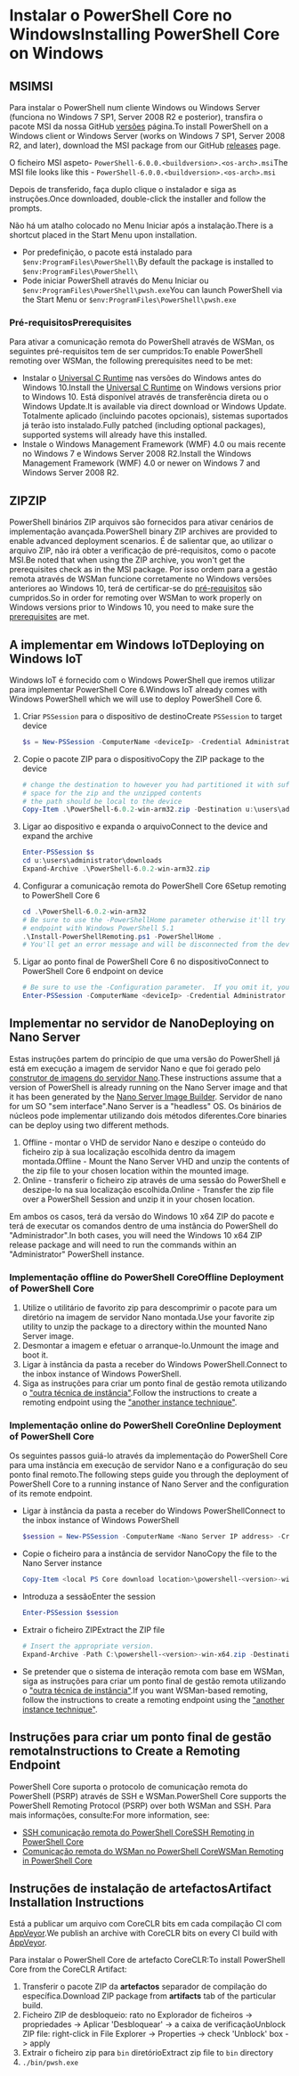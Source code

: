 # <a name="installing-powershell-core-on-windows"></a><span data-ttu-id="d3bc5-101">Instalar o PowerShell Core no Windows</span><span class="sxs-lookup"><span data-stu-id="d3bc5-101">Installing PowerShell Core on Windows</span></span>

## <a name="msi"></a><span data-ttu-id="d3bc5-102">MSI</span><span class="sxs-lookup"><span data-stu-id="d3bc5-102">MSI</span></span>

<span data-ttu-id="d3bc5-103">Para instalar o PowerShell num cliente Windows ou Windows Server (funciona no Windows 7 SP1, Server 2008 R2 e posterior), transfira o pacote MSI da nossa GitHub [versões][] página.</span><span class="sxs-lookup"><span data-stu-id="d3bc5-103">To install PowerShell on a Windows client or Windows Server (works on Windows 7 SP1, Server 2008 R2, and later), download the MSI package from our GitHub [releases][] page.</span></span>

<span data-ttu-id="d3bc5-104">O ficheiro MSI aspeto- `PowerShell-6.0.0.<buildversion>.<os-arch>.msi`</span><span class="sxs-lookup"><span data-stu-id="d3bc5-104">The MSI file looks like this - `PowerShell-6.0.0.<buildversion>.<os-arch>.msi`</span></span>
<!-- TODO: should be updated to point to the Download Center as well -->

<span data-ttu-id="d3bc5-105">Depois de transferido, faça duplo clique o instalador e siga as instruções.</span><span class="sxs-lookup"><span data-stu-id="d3bc5-105">Once downloaded, double-click the installer and follow the prompts.</span></span>

<span data-ttu-id="d3bc5-106">Não há um atalho colocado no Menu Iniciar após a instalação.</span><span class="sxs-lookup"><span data-stu-id="d3bc5-106">There is a shortcut placed in the Start Menu upon installation.</span></span>

- <span data-ttu-id="d3bc5-107">Por predefinição, o pacote está instalado para `$env:ProgramFiles\PowerShell\`</span><span class="sxs-lookup"><span data-stu-id="d3bc5-107">By default the package is installed to `$env:ProgramFiles\PowerShell\`</span></span>
- <span data-ttu-id="d3bc5-108">Pode iniciar PowerShell através do Menu Iniciar ou `$env:ProgramFiles\PowerShell\pwsh.exe`</span><span class="sxs-lookup"><span data-stu-id="d3bc5-108">You can launch PowerShell via the Start Menu or `$env:ProgramFiles\PowerShell\pwsh.exe`</span></span>

### <a name="prerequisites"></a><span data-ttu-id="d3bc5-109">Pré-requisitos</span><span class="sxs-lookup"><span data-stu-id="d3bc5-109">Prerequisites</span></span>

<span data-ttu-id="d3bc5-110">Para ativar a comunicação remota do PowerShell através de WSMan, os seguintes pré-requisitos tem de ser cumpridos:</span><span class="sxs-lookup"><span data-stu-id="d3bc5-110">To enable PowerShell remoting over WSMan, the following prerequisites need to be met:</span></span>

- <span data-ttu-id="d3bc5-111">Instalar o [Universal C Runtime](https://www.microsoft.com/download/details.aspx?id=50410) nas versões do Windows antes do Windows 10.</span><span class="sxs-lookup"><span data-stu-id="d3bc5-111">Install the [Universal C Runtime](https://www.microsoft.com/download/details.aspx?id=50410) on Windows versions prior to Windows 10.</span></span>
  <span data-ttu-id="d3bc5-112">Está disponível através de transferência direta ou o Windows Update.</span><span class="sxs-lookup"><span data-stu-id="d3bc5-112">It is available via direct download or Windows Update.</span></span>
  <span data-ttu-id="d3bc5-113">Totalmente aplicado (incluindo pacotes opcionais), sistemas suportados já terão isto instalado.</span><span class="sxs-lookup"><span data-stu-id="d3bc5-113">Fully patched (including optional packages), supported systems will already have this installed.</span></span>
- <span data-ttu-id="d3bc5-114">Instale o Windows Management Framework (WMF) 4.0 ou mais recente no Windows 7 e Windows Server 2008 R2.</span><span class="sxs-lookup"><span data-stu-id="d3bc5-114">Install the Windows Management Framework (WMF) 4.0 or newer on Windows 7 and Windows Server 2008 R2.</span></span>

## <a name="zip"></a><span data-ttu-id="d3bc5-115">ZIP</span><span class="sxs-lookup"><span data-stu-id="d3bc5-115">ZIP</span></span>

<span data-ttu-id="d3bc5-116">PowerShell binários ZIP arquivos são fornecidos para ativar cenários de implementação avançada.</span><span class="sxs-lookup"><span data-stu-id="d3bc5-116">PowerShell binary ZIP archives are provided to enable advanced deployment scenarios.</span></span>
<span data-ttu-id="d3bc5-117">É de salientar que, ao utilizar o arquivo ZIP, não irá obter a verificação de pré-requisitos, como o pacote MSI.</span><span class="sxs-lookup"><span data-stu-id="d3bc5-117">Be noted that when using the ZIP archive, you won't get the prerequisites check as in the MSI package.</span></span>
<span data-ttu-id="d3bc5-118">Por isso ordem para a gestão remota através de WSMan funcione corretamente no Windows versões anteriores ao Windows 10, terá de certificar-se do [pré-requisitos](#prerequisites) são cumpridos.</span><span class="sxs-lookup"><span data-stu-id="d3bc5-118">So in order for remoting over WSMan to work properly on Windows versions prior to Windows 10, you need to make sure the [prerequisites](#prerequisites) are met.</span></span>

## <a name="deploying-on-windows-iot"></a><span data-ttu-id="d3bc5-119">A implementar em Windows IoT</span><span class="sxs-lookup"><span data-stu-id="d3bc5-119">Deploying on Windows IoT</span></span>

<span data-ttu-id="d3bc5-120">Windows IoT é fornecido com o Windows PowerShell que iremos utilizar para implementar PowerShell Core 6.</span><span class="sxs-lookup"><span data-stu-id="d3bc5-120">Windows IoT already comes with Windows PowerShell which we will use to deploy PowerShell Core 6.</span></span>

1. <span data-ttu-id="d3bc5-121">Criar `PSSession` para o dispositivo de destino</span><span class="sxs-lookup"><span data-stu-id="d3bc5-121">Create `PSSession` to target device</span></span>

   ```powershell
   $s = New-PSSession -ComputerName <deviceIp> -Credential Administrator
   ```

2. <span data-ttu-id="d3bc5-122">Copie o pacote ZIP para o dispositivo</span><span class="sxs-lookup"><span data-stu-id="d3bc5-122">Copy the ZIP package to the device</span></span>

   ```powershell
   # change the destination to however you had partitioned it with sufficient
   # space for the zip and the unzipped contents
   # the path should be local to the device
   Copy-Item .\PowerShell-6.0.2-win-arm32.zip -Destination u:\users\administrator\Downloads -ToSession $s
   ```

3. <span data-ttu-id="d3bc5-123">Ligar ao dispositivo e expanda o arquivo</span><span class="sxs-lookup"><span data-stu-id="d3bc5-123">Connect to the device and expand the archive</span></span>

   ```powershell
   Enter-PSSession $s
   cd u:\users\administrator\downloads
   Expand-Archive .\PowerShell-6.0.2-win-arm32.zip
   ```

4. <span data-ttu-id="d3bc5-124">Configurar a comunicação remota do PowerShell Core 6</span><span class="sxs-lookup"><span data-stu-id="d3bc5-124">Setup remoting to PowerShell Core 6</span></span>

   ```powershell
   cd .\PowerShell-6.0.2-win-arm32
   # Be sure to use the -PowerShellHome parameter otherwise it'll try to create a new
   # endpoint with Windows PowerShell 5.1
   .\Install-PowerShellRemoting.ps1 -PowerShellHome .
   # You'll get an error message and will be disconnected from the device because it has to restart WinRM
   ```

5. <span data-ttu-id="d3bc5-125">Ligar ao ponto final de PowerShell Core 6 no dispositivo</span><span class="sxs-lookup"><span data-stu-id="d3bc5-125">Connect to PowerShell Core 6 endpoint on device</span></span>

   ```powershell
   # Be sure to use the -Configuration parameter.  If you omit it, you will connect to Windows PowerShell 5.1
   Enter-PSSession -ComputerName <deviceIp> -Credential Administrator -Configuration powershell.6.0.2
   ```

## <a name="deploying-on-nano-server"></a><span data-ttu-id="d3bc5-126">Implementar no servidor de Nano</span><span class="sxs-lookup"><span data-stu-id="d3bc5-126">Deploying on Nano Server</span></span>

<span data-ttu-id="d3bc5-127">Estas instruções partem do princípio de que uma versão do PowerShell já está em execução a imagem de servidor Nano e que foi gerado pelo [construtor de imagens do servidor Nano](/windows-server/get-started/deploy-nano-server).</span><span class="sxs-lookup"><span data-stu-id="d3bc5-127">These instructions assume that a version of PowerShell is already running on the Nano Server image and that it has been generated by the [Nano Server Image Builder](/windows-server/get-started/deploy-nano-server).</span></span>
<span data-ttu-id="d3bc5-128">Servidor de nano for um SO "sem interface".</span><span class="sxs-lookup"><span data-stu-id="d3bc5-128">Nano Server is a "headless" OS.</span></span> <span data-ttu-id="d3bc5-129">Os binários de núcleos pode implementar utilizando dois métodos diferentes.</span><span class="sxs-lookup"><span data-stu-id="d3bc5-129">Core binaries can be deploy using two different methods.</span></span>

1. <span data-ttu-id="d3bc5-130">Offline - montar o VHD de servidor Nano e deszipe o conteúdo do ficheiro zip à sua localização escolhida dentro da imagem montada.</span><span class="sxs-lookup"><span data-stu-id="d3bc5-130">Offline - Mount the Nano Server VHD and unzip the contents of the zip file to your chosen location within the mounted image.</span></span>
2. <span data-ttu-id="d3bc5-131">Online - transferir o ficheiro zip através de uma sessão do PowerShell e deszipe-lo na sua localização escolhida.</span><span class="sxs-lookup"><span data-stu-id="d3bc5-131">Online - Transfer the zip file over a PowerShell Session and unzip it in your chosen location.</span></span>

<span data-ttu-id="d3bc5-132">Em ambos os casos, terá da versão do Windows 10 x64 ZIP do pacote e terá de executar os comandos dentro de uma instância do PowerShell do "Administrador".</span><span class="sxs-lookup"><span data-stu-id="d3bc5-132">In both cases, you will need the Windows 10 x64 ZIP release package and will need to run the commands within an "Administrator" PowerShell instance.</span></span>

### <a name="offline-deployment-of-powershell-core"></a><span data-ttu-id="d3bc5-133">Implementação offline do PowerShell Core</span><span class="sxs-lookup"><span data-stu-id="d3bc5-133">Offline Deployment of PowerShell Core</span></span>

1. <span data-ttu-id="d3bc5-134">Utilize o utilitário de favorito zip para descomprimir o pacote para um diretório na imagem de servidor Nano montada.</span><span class="sxs-lookup"><span data-stu-id="d3bc5-134">Use your favorite zip utility to unzip the package to a directory within the mounted Nano Server image.</span></span>
2. <span data-ttu-id="d3bc5-135">Desmontar a imagem e efetuar o arranque-lo.</span><span class="sxs-lookup"><span data-stu-id="d3bc5-135">Unmount the image and boot it.</span></span>
3. <span data-ttu-id="d3bc5-136">Ligar à instância da pasta a receber do Windows PowerShell.</span><span class="sxs-lookup"><span data-stu-id="d3bc5-136">Connect to the inbox instance of Windows PowerShell.</span></span>
4. <span data-ttu-id="d3bc5-137">Siga as instruções para criar um ponto final de gestão remota utilizando o ["outra técnica de instância"](#executed-by-another-instance-of-powershell-on-behalf-of-the-instance-that-it-will-register).</span><span class="sxs-lookup"><span data-stu-id="d3bc5-137">Follow the instructions to create a remoting endpoint using the ["another instance technique"](#executed-by-another-instance-of-powershell-on-behalf-of-the-instance-that-it-will-register).</span></span>

### <a name="online-deployment-of-powershell-core"></a><span data-ttu-id="d3bc5-138">Implementação online do PowerShell Core</span><span class="sxs-lookup"><span data-stu-id="d3bc5-138">Online Deployment of PowerShell Core</span></span>

<span data-ttu-id="d3bc5-139">Os seguintes passos guiá-lo através da implementação do PowerShell Core para uma instância em execução de servidor Nano e a configuração do seu ponto final remoto.</span><span class="sxs-lookup"><span data-stu-id="d3bc5-139">The following steps guide you through the deployment of PowerShell Core to a running instance of Nano Server and the configuration of its remote endpoint.</span></span>

- <span data-ttu-id="d3bc5-140">Ligar à instância da pasta a receber do Windows PowerShell</span><span class="sxs-lookup"><span data-stu-id="d3bc5-140">Connect to the inbox instance of Windows PowerShell</span></span>

  ```powershell
  $session = New-PSSession -ComputerName <Nano Server IP address> -Credential <An Administrator account on the system>
  ```

- <span data-ttu-id="d3bc5-141">Copie o ficheiro para a instância de servidor Nano</span><span class="sxs-lookup"><span data-stu-id="d3bc5-141">Copy the file to the Nano Server instance</span></span>

  ```powershell
  Copy-Item <local PS Core download location>\powershell-<version>-win-x64.zip c:\ -ToSession $session
  ```

- <span data-ttu-id="d3bc5-142">Introduza a sessão</span><span class="sxs-lookup"><span data-stu-id="d3bc5-142">Enter the session</span></span>

  ```powershell
  Enter-PSSession $session
  ```

- <span data-ttu-id="d3bc5-143">Extrair o ficheiro ZIP</span><span class="sxs-lookup"><span data-stu-id="d3bc5-143">Extract the ZIP file</span></span>

  ```powershell
  # Insert the appropriate version.
  Expand-Archive -Path C:\powershell-<version>-win-x64.zip -DestinationPath "C:\PowerShellCore_<version>"
  ```

- <span data-ttu-id="d3bc5-144">Se pretender que o sistema de interação remota com base em WSMan, siga as instruções para criar um ponto final de gestão remota utilizando o ["outra técnica de instância"](../core-powershell/WSMan-Remoting-in-PowerShell-Core.md#executed-by-another-instance-of-powershell-on-behalf-of-the-instance-that-it-will-register).</span><span class="sxs-lookup"><span data-stu-id="d3bc5-144">If you want WSMan-based remoting, follow the instructions to create a remoting endpoint using the ["another instance technique"](../core-powershell/WSMan-Remoting-in-PowerShell-Core.md#executed-by-another-instance-of-powershell-on-behalf-of-the-instance-that-it-will-register).</span></span>

## <a name="instructions-to-create-a-remoting-endpoint"></a><span data-ttu-id="d3bc5-145">Instruções para criar um ponto final de gestão remota</span><span class="sxs-lookup"><span data-stu-id="d3bc5-145">Instructions to Create a Remoting Endpoint</span></span>

<span data-ttu-id="d3bc5-146">PowerShell Core suporta o protocolo de comunicação remota do PowerShell (PSRP) através de SSH e WSMan.</span><span class="sxs-lookup"><span data-stu-id="d3bc5-146">PowerShell Core supports the PowerShell Remoting Protocol (PSRP) over both WSMan and SSH.</span></span>
<span data-ttu-id="d3bc5-147">Para mais informações, consulte:</span><span class="sxs-lookup"><span data-stu-id="d3bc5-147">For more information, see:</span></span>

- <span data-ttu-id="d3bc5-148">[SSH comunicação remota do PowerShell Core][ssh-remoting]</span><span class="sxs-lookup"><span data-stu-id="d3bc5-148">[SSH Remoting in PowerShell Core][ssh-remoting]</span></span>
- <span data-ttu-id="d3bc5-149">[Comunicação remota do WSMan no PowerShell Core][wsman-remoting]</span><span class="sxs-lookup"><span data-stu-id="d3bc5-149">[WSMan Remoting in PowerShell Core][wsman-remoting]</span></span>

## <a name="artifact-installation-instructions"></a><span data-ttu-id="d3bc5-150">Instruções de instalação de artefactos</span><span class="sxs-lookup"><span data-stu-id="d3bc5-150">Artifact Installation Instructions</span></span>

<span data-ttu-id="d3bc5-151">Está a publicar um arquivo com CoreCLR bits em cada compilação CI com [AppVeyor][].</span><span class="sxs-lookup"><span data-stu-id="d3bc5-151">We publish an archive with CoreCLR bits on every CI build with [AppVeyor][].</span></span>

<span data-ttu-id="d3bc5-152">Para instalar o PowerShell Core de artefacto CoreCLR:</span><span class="sxs-lookup"><span data-stu-id="d3bc5-152">To install PowerShell Core from the CoreCLR Artifact:</span></span>

1. <span data-ttu-id="d3bc5-153">Transferir o pacote ZIP da **artefactos** separador de compilação do específica.</span><span class="sxs-lookup"><span data-stu-id="d3bc5-153">Download ZIP package from **artifacts** tab of the particular build.</span></span>
2. <span data-ttu-id="d3bc5-154">Ficheiro ZIP de desbloqueio: rato no Explorador de ficheiros -> propriedades -> Aplicar 'Desbloquear' -> a caixa de verificação</span><span class="sxs-lookup"><span data-stu-id="d3bc5-154">Unblock ZIP file: right-click in File Explorer -> Properties -> check 'Unblock' box -> apply</span></span>
3. <span data-ttu-id="d3bc5-155">Extrair o ficheiro zip para `bin` diretório</span><span class="sxs-lookup"><span data-stu-id="d3bc5-155">Extract zip file to `bin` directory</span></span>
4. `./bin/pwsh.exe`

<!-- [download-center]: TODO -->
[versões]: https://github.com/PowerShell/PowerShell/releases
[releases]: https://github.com/PowerShell/PowerShell/releases
[ssh-remoting]: ../core-powershell/SSH-Remoting-in-PowerShell-Core.md
[wsman-remoting]: ../core-powershell/WSMan-Remoting-in-PowerShell-Core.md
[AppVeyor]: https://ci.appveyor.com/project/PowerShell/powershell